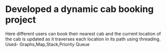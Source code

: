 # Developed a dynamic cab booking project
Here different users can book their nearest cab and the current location of the cab is updated as it traverses each location in its path using threading.
Used- Graphs,Map,Stack,Priority Queue
